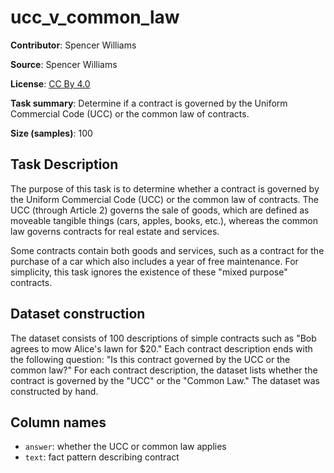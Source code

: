# ucc_v_common_law 
 **Contributor**: Spencer Williams
 
 **Source**: Spencer Williams
 
 **License**: [CC By 4.0](https://creativecommons.org/licenses/by/4.0/)
 
 **Task summary**: Determine if a contract is governed by the Uniform Commercial Code (UCC) or the common law of contracts.
 
 **Size (samples)**: 100
 
 ## Task Description
 
 The purpose of this task is to determine whether a contract is governed by the Uniform Commercial Code (UCC) or the common law of contracts. The UCC (through Article 2) governs the sale of goods, which are defined as moveable tangible things (cars, apples, books, etc.), whereas the common law governs contracts for real estate and services.
 
 Some contracts contain both goods and services, such as a contract for the purchase of a car which also includes a year of free maintenance. For simplicity, this task ignores the existence of these "mixed purpose" contracts.
 
 ## Dataset construction
 
 The dataset consists of 100 descriptions of simple contracts such as "Bob agrees to mow Alice's lawn for $20." Each contract description ends with the following question: "Is this contract governed by the UCC or the common law?" For each contract description, the dataset lists whether the contract is governed by the "UCC" or the "Common Law." The dataset was constructed by hand.

 ## Column names
 
 - `answer`: whether the UCC or common law applies
 - `text`: fact pattern describing contract